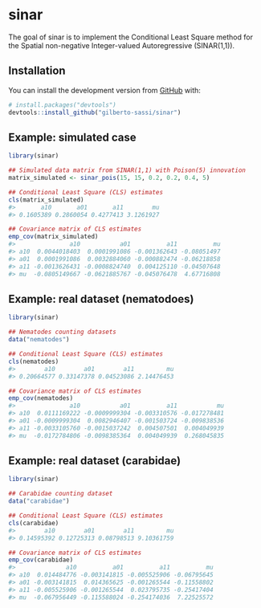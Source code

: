
<!-- README.md is generated from README.Rmd. Please edit that file -->

# sinar

<!-- badges: start -->

<!-- badges: end -->

The goal of sinar is to implement the Conditional Least Square method
for the Spatial non-negative Integer-valued Autoregressive
\(SINAR(1,1)\).

## Installation

You can install the development version from
[GitHub](https://github.com/gilberto-sassi/) with:

``` r
# install.packages("devtools")
devtools::install_github("gilberto-sassi/sinar")
```

## Example: simulated case

``` r
library(sinar)

## Simulated data matrix from SINAR(1,1) with Poison(5) innovation
matrix_simulated <- sinar_pois(15, 15, 0.2, 0.2, 0.4, 5)

## Conditional Least Square (CLS) estimates
cls(matrix_simulated)
#>       a10       a01       a11        mu 
#> 0.1605389 0.2860054 0.4277413 3.1261927

## Covariance matrix of CLS estimates
emp_cov(matrix_simulated)
#>               a10           a01          a11          mu
#> a10  0.0044018403  0.0001991086 -0.001362643 -0.08051497
#> a01  0.0001991086  0.0032884060 -0.000882474 -0.06218858
#> a11 -0.0013626431 -0.0008824740  0.004125110 -0.04507648
#> mu  -0.0805149667 -0.0621885767 -0.045076478  4.67716808
```

## Example: real dataset (nematodoes)

``` r
library(sinar)

## Nematodes counting datasets
data("nematodes")

## Conditional Least Square (CLS) estimates
cls(nematodes)
#>        a10        a01        a11         mu 
#> 0.20664577 0.33147378 0.04523086 2.14476453

## Covariance matrix of CLS estimates
emp_cov(nematodes)
#>               a10           a01          a11           mu
#> a10  0.0111169222 -0.0009999304 -0.003310576 -0.017278481
#> a01 -0.0009999304  0.0082946407 -0.001503724 -0.009838536
#> a11 -0.0033105760 -0.0015037242  0.004507501  0.004049939
#> mu  -0.0172784806 -0.0098385364  0.004049939  0.268045835
```

## Example: real dataset (carabidae)

``` r
library(sinar)

## Carabidae counting dataset
data("carabidae")

## Conditional Least Square (CLS) estimates
cls(carabidae)
#>        a10        a01        a11         mu 
#> 0.14595392 0.12725313 0.08798513 9.10361759

## Covariance matrix of CLS estimates
emp_cov(carabidae)
#>              a10          a01          a11          mu
#> a10  0.014484776 -0.003141815 -0.005525906 -0.06795645
#> a01 -0.003141815  0.014365625 -0.001265544 -0.11558802
#> a11 -0.005525906 -0.001265544  0.023795735 -0.25417404
#> mu  -0.067956449 -0.115588024 -0.254174036  7.22525572
```
